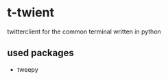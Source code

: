 t-twient
======

twitterclient for the common terminal written in python

used packages
-------------
- tweepy
